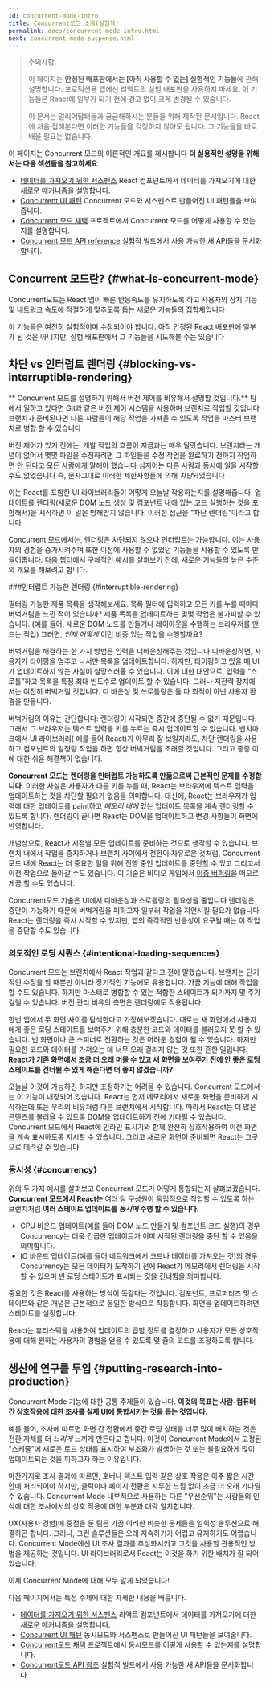 ```yaml
---
id: concurrent-mode-intro
title: Concurrent모드 소개(실험적)
permalink: docs/concurrent-mode-intro.html
next: concurrent-mode-suspense.html
---
```


>주의사항:
>
>이 페이지는 **안정된 배포판에서는 [아직 사용할 수 없는] 실험적인 기능들**에 관해 설명합니다. 프로덕션용 앱에선 리액트의 실험 배포판을 사용하지 마세요. 이 기능들은 React에 일부가 되기 전에 경고 없이 크게 변경될 수 있습니다.
>
>이 문서는 얼리어답터들과 궁금해하시는 분들을 위해 제작된 문서입니다. React에 처음 접해본다면 이러한 기능들을 걱정하지 않아도 됩니다. 그 기능들을 바로 배울 필요는 없습니다.

이 페이지는 Concurrent 모드의 이론적인 개요를 제시합니다 **더 실용적인 설명을 위해서는 다음 섹션들을 참고하세요**

* [데이터를 가져오기 위한 서스펜스](/docs/concurrent-mode-suspense.html) React 컴포넌트에서 데이터를 가져오기에 대한 새로운 메커니즘을 설명합니다.
* [Concurrent UI 패턴](/docs/concurrent-mode-patterns.html) Concurrent 모드와 서스펜스로 만들어진 UI 패턴들을 보여줍니다.
* [Concurrent 모드 채택](/docs/concurrent-mode-adoption.html) 프로젝트에서 Concurrent 모드를 어떻게 사용할 수 있는지를 설명합니다.
* [Concurrent 모드 API reference](/docs/concurrent-mode-reference.html) 실험적 빌드에서 사용 가능한 새 API들을 문서화합니다.

## Concurrent 모드란? {#what-is-concurrent-mode}

Concurrent모드는 React 앱이 빠른 반응속도를 유지하도록 하고 사용자의 장치 기능 및 네트워크 속도에 적절하게 맞추도록 돕는 새로운 기능들의 집합체입니다

이 기능들은 여전히 실험적이며 수정되어야 합니다. 아직 안정된 React 배포판에 일부가 된 것은 아니지만, 실험 배포판에서 그 기능들을 시도해볼 수는 있습니다

## 차단 vs 인터럽트 렌더링 {#blocking-vs-interruptible-rendering}

** Concurrent 모드를 설명하기 위해서 버전 제어를 비유해서 설명할 것입니다.** 팀에서 일하고 있다면 Git과 같은 버전 제어 시스템을 사용하며 브랜치로 작업할 것입니다 브랜치가 준비된다면 다른 사람들이 해당 작업을 가져올 수 있도록 작업을 마스터 브랜치로 병합 할 수 있습니다

버전 제어가 있기 전에는, 개발 작업의 흐름이 지금과는 매우 달랐습니다. 브랜치라는 개념이 없어서 몇몇 파일을 수정하려면 그 파일들을 수정 작업을 완료하기 전까지 작업하면 안 된다고 모든 사람에게 말해야 했습니다 심지어는 다른 사람과 동시에 일을 시작할 수도 없었습니다 즉,  문자그대로  이러한 제한사항들에 의해 *차단*되었습니다

이는 React를 포함한 UI 라이브러리들이 어떻게 오늘날 작용하는지를 설명해줍니다. 업데이트를 렌더링(새로운 DOM 노드 생성 및 컴포넌트 내에 있는 코드 실행하는 것을 포함해서)을 시작하면 이 일은 방해받지 않습니다. 이러한 접근을 "차단 렌더링"이라고 합니다

Concurrent 모드에서는, 렌더링은 차단되지 않으나 인터럽트는 가능합니다. 이는 사용자의 경험을 증가시켜주며 또한 이전에 사용할 수 없었던 기능들을 사용할 수 있도록 만들어줍니다. [다음](https://reactjs.org/docs/concurrent-mode-suspense.html) [챕터](https://reactjs.org/docs/concurrent-mode-patterns.html)에서 구체적인 예시를 살펴보기 전에, 새로운 기능들의 높은 수준의 개요를 해보려고 합니다.

###인터럽트 가능한 렌더링 {#interruptible-rendering}

필터링 가능한 제품 목록을 생각해보세요. 목록 필터에 입력하고 모든 키를 누를 때마다 버벅거림을 느낀 적이 있습니까? 제품 목록을 업데이트하는 몇몇 작업은 불가피할 수 있습니다. (예를 들어, 새로운 DOM 노드를 만들거나 레이아웃을 수행하는 브라우저를 만드는 작업) 그러면, *언제* *어떻게*  이런 비중 있는 작업을 수행할까요?

버벅거림을 해결하는 한 가지 방법은 입력을 디바운싱해주는 것입니다 디바운싱하면, 사용자가 타이핑을 멈추고 나서만 목록을 업데이트합니다. 하지만, 타이핑하고 있을 때 UI가 업데이트하지 않는 사실이 실망스러울 수 있습니다. 이에 대한 대안으로, 입력을 “스로틀”하고 목록을 특정 최대 빈도수로 업데이트 할 수 있습니다. 그러나 저전력 장치에서는 여전히 버벅거릴 것입니다. 디 바운싱 및 쓰로틀링은 둘 다 최적이 아닌 사용자 환경을 만듭니다.

버벅거림의 이유는 간단합니다: 렌더링이 시작되면 중간에 중단될 수 없기 때문입니다. 그래서 그 브라우저는 텍스트 입력을 키를 누르는 즉시 업데이트할 수 없습니다. 벤치마크에서 UI 라이브러리( 예를 들어 React)가 아무리 잘 보일지라도, 차단 렌더링을 사용하고 컴포넌트의 일정량 작업을 하면 항상 버벅거림을 초래할 것입니다. 그리고 종종 이에 대한 쉬운 해결책이 없습니다.

**Concurrent 모드는 렌더링을 인터럽트 가능하도록 만듦으로써 근본적인 문제를 수정합니다.** 이러한 사실은 사용자가 다른 키를 누를 때, React는 브라우저에 텍스트 입력을 업데이트하는 것을 차단할 필요가 없음을 의미합니다. 대신에, React는 브라우저가 입력에 대한 업데이트를 paint하고 *메모리 내에* 있는 업데이트 목록을 계속 렌더링할 수 있도록 합니다. 렌더링이 끝나면 React는 DOM을 업데이트하고 변경 사항들이 화면에 반영합니다.

개념상으로, React가 지점별 모든 업데이트를 준비하는 것으로 생각할 수 있습니다. 브랜치 내에서 작업을 중지하거나 브랜치 사이에서 전환이 자유로운 것처럼, Concurrent모드 내에 React는 더 중요한 일을 위해 진행 중인 업데이트를 중단할 수 있고 그리고서 이전 작업으로 돌아갈 수도 있습니다. 이 기술은 비디오 게임에서 [이중 버퍼링](https://wiki.osdev.org/Double_Buffering)을 떠오르게끔 할 수도 있습니다.

Concurrent모드 기술은 UI에서 디바운싱과 스로틀링의 필요성을 줄입니다 렌더링은 중단이 가능하기 때문에 버벅거림을 피하고자 일부러 작업을 지연시킬 필요가 없습니다. React는 렌더링을 즉시 시작할 수 있지만, 앱의 즉각적인 반응성이 요구될 때는 이 작업을 중단할 수도 있습니다.

### 의도적인 로딩 시퀀스 {#intentional-loading-sequences}

Concurrent 모드는 브랜치에서 React 작업과 같다고 전에 말했습니다. 브랜치는 단기적인 수정을 할 때뿐만 아니라 장기적인 기능에도 유용합니다. 가끔 기능에 대해 작업을 할 수도 있습니다. 하지만 마스터로 병합할 수 있는 적합한 스테이트가 되기까지 몇 주가 걸릴 수 있습니다. 버전 관리 비유의 측면은 렌더링에도 적용됩니다.

한번 앱에서 두 화면 사이를 탐색한다고 가정해보겠습니다. 때로는 새 화면에서 사용자에게 좋은 로딩 스테이트를 보여주기 위해 충분한 코드와 데이터를 불러오지 못 할 수 있습니다. 빈 화면이나 큰 스피너로 전환하는 것은 어려운 경험이 될 수 있습니다. 하지만 필요한 코드와 데이터를 가져오는 데 너무 오래 걸리지 않는 것 또한 흔한 일입니다. **React가 기존 화면에서 조금 더 오래 머물 수 있고 새 화면을 보여주기 전에 안 좋은 로딩 스테이트를 건너뛸 수 있게 해준다면 더 좋지 않겠습니까?**

오늘날 이것이 가능하긴 하지만 조정하기는 어려울 수 있습니다. Concurrent 모드에서는 이 기능이 내장되어 있습니다. React는 먼저 메모리에서 새로운 화면을 준비하기 시작하는데 또는 우리의 비유처럼 다른 브랜치에서 시작합니다. 따라서 React는 더 많은 콘텐츠를 불러올 수 있도록 DOM을 업데이트하기 전에 기다릴 수 있습니다. Concurrent 모드에서 React에 인라인 표시기와 함께 완전히 상호작용하여 이전 화면을 계속 표시하도록 지시할 수 있습니다. 그리고 새로운 화면이 준비되면 React는 그곳으로 데려갈 수 있습니다.

### 동시성 {#concurrency}

위의 두 가지 예시를 살펴보고 Concurrent 모드가 어떻게 통합되는지 살펴보겠습니다. **Concurrent 모드에서 React는** 여러 팀 구성원이 독립적으로 작업할 수 있도록 하는 브랜치처럼 **여러 스테이트 업데이트를 *동시에* 수행 할 수 있습니다**.

* CPU 바운드 업데이트(예를 들어 DOM 노드 만들기 및 컴포넌트 코드 실행)의 경우 Concurrency는 더욱 긴급한 업데이트가 이미 시작된 렌더링을 중단 할 수 있음을 의미합니다.
* IO 바운드 업데이트(예를 들어 네트워크에서 코드나 데이터를 가져오는 것)의 경우 Concurrency는 모든 데이터가 도착하기 전에 React가 메모리에서 렌더링을 시작할 수 있으며 빈 로딩 스테이트가 표시되는 것을 건너뜀을 의미합니다.

중요한 것은 React를 사용하는 방식이 똑같다는 것입니다. 컴포넌트, 프로퍼티즈 및 스테이트와 같은 개념은 근본적으로 동일한 방식으로 작동합니다. 화면을 업데이트하려면 스테이트를 설정합니다.

React는 휴리스틱을 사용하여 업데이트의 급함 정도를 결정하고 사용자가 모든 상호작용에 대해 원하는 사용자의 경험을 얻을 수 있도록 몇 줄의 코드를 조정하도록 합니다.


## 생산에 연구를 투입  {#putting-research-into-production}

Concurrent Mode 기능에 대한 공통 주제들이 있습니다. **이것의 목표는 사람-컴퓨터 간 상호작용에 대한 조사를 실제 UI에 통합시키는 것을 돕는 것입니다.**

예를 들어, 조사에 따르면 화면 간 전환에서 중간 로딩 상태를 너무 많이 배치하는 것은 전환 자체를 더 *느리게* 느끼게 만든다고 합니다. 이것이 Concurrent Mode에서 고정된 "스케줄"에 새로운 로드 상태를 표시하여 부조화가 발생하는 것 또는 불필요하게 많이 업데이트되는 것을 피하고자 하는 이유입니다.

마찬가지로 조사 결과에 따르면, 호버나 텍스트 입력 같은 상호 작용은 아주 짧은 시간 안에 처리되어야 하지만, 클릭이나 페이지 전환은 지루한 느낌 없이 조금 더 오래 기다릴 수 있습니다. Concurrent Mode 내부적으로 사용하는 다른 "우선순위"는 사람들의 인식에 대한 조사에서의 상호 작용에 대한 부분과 대략 일치합니다.

UX(사용자 경험)에 중점을 둔 팀은 가끔 이러한 비슷한 문제들을 일회성 솔루션으로 해결하곤 합니다. 그러나, 그런 솔루션들은 오래 지속하기가 어렵고 유지하기도 어렵습니다. Concurrent Mode에선 UI 조사 결과를 추상화시키고 그것을 사용할 관용적인 방법을 제공하는 것입니다. UI 라이브러리로서 React는 이것을 하기 위한 배치가 잘 되어 있습니다.

이제 Concurrent Mode에 대해 모두 알게 되었습니다!

다음 페이지에서는 특정 주제에 대한 자세한 내용을 배웁니다.

* [데이터를 가져오기 위한 서스펜스](/docs/concurrent-mode-suspense.html) 리액트 컴포넌트에서 데이터를 가져오기에 대한 새로운 메커니즘을 설명합니다.
* [Concurrent UI 패턴](/docs/concurrent-mode-patterns.html) 동시모드와 서스펜스로 만들어진 UI 패턴들을 보여줍니다.
* [Concurrent모드 채택](/docs/concurrent-mode-adoption.html) 프로젝트에서 동시모드를 어떻게 사용할 수 있는지를 설명합니다.
* [Concurrent모드 API 참조](/docs/concurrent-mode-reference.html) 실험적 빌드에서 사용 가능한 새 API들을 문서화합니다.
